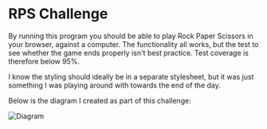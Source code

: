 # RPS Challenge

By running this program you should be able to play Rock Paper Scissors in your browser, against a computer. The functionality all works, but the test to see whether the game ends properly isn't best practice. Test coverage is therefore below 95%.<br />

I know the styling should ideally be in a separate stylesheet, but it was just something I was playing around with towards the end of the day. <br />

Below is the diagram I created as part of this challenge:


![Diagram](https://github.com/noravdh/rps-challenge-apprenticeships/blob/master/img/Screenshot.png)